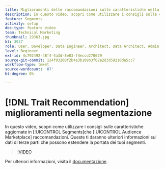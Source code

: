 ```yaml
---
title: Miglioramenti delle raccomandazioni sulle caratteristiche nella segmentazione
description: In questo video, scopri come utilizzare i consigli sulle caratteristiche aggiornate nei segmenti, che sono consigli di Audience Marketplace. Ottieni informazioni aggiuntive sui dati di terze parti che possono estendere la portata dei tuoi segmenti.
feature: Segments
activity: setup
doc-type: feature video
team: Technical Marketing
thumbnail: 29363.jpg
kt: 3937
role: User, Developer, Data Engineer, Architect, Data Architect, Admin, Leader
level: Beginner
exl-id: 4c792492-48f4-4a3d-8e83-f4eccd270629
source-git-commit: 124f03208f2b4e3b109b3f02a2d3d59210da5cc7
workflow-type: tm+mt
source-wordcount: '87'
ht-degree: 0%

---
```


# [!DNL Trait Recommendation] miglioramenti nella segmentazione

In questo video, scopri come utilizzare i consigli sulle caratteristiche aggiornate in [!UICONTROL Segments]che [!UICONTROL Audience Marketplace] raccomandazioni. Queste ti daranno ulteriori informazioni sui dati di terze parti che possono estendere la portata dei tuoi segmenti.

>[!VIDEO](https://video.tv.adobe.com/v/29363/?quality=12)

Per ulteriori informazioni, visita il [documentazione](https://experienceleague.adobe.com/docs/audience-manager/user-guide/features/segments/trait-recommendations.html).
